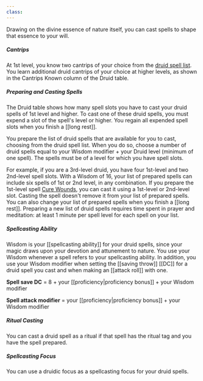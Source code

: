 ```yaml
---
class:
---
```



Drawing on the divine essence of nature itself, you can cast spells to shape that essence to your will.

##### Cantrips
At 1st level, you know two cantrips of your choice from the [druid spell list](http://dnd5e.wikidot.com/spells:druid). You learn additional druid cantrips of your choice at higher levels, as shown in the Cantrips Known column of the Druid table.

##### Preparing and Casting Spells
The Druid table shows how many spell slots you have to cast your druid spells of 1st level and higher. To cast one of these druid spells, you must expend a slot of the spell's level or higher. You regain all expended spell slots when you finish a [[long rest]].

You prepare the list of druid spells that are available for you to cast, choosing from the druid spell list. When you do so, choose a number of druid spells equal to your Wisdom modifier + your Druid level (minimum of one spell). The spells must be of a level for which you have spell slots.

For example, if you are a 3rd-level druid, you have four 1st-level and two 2nd-level spell slots. With a Wisdom of 16, your list of prepared spells can include six spells of 1st or 2nd level, in any combination. If you prepare the 1st-level spell [Cure Wounds](http://dnd5e.wikidot.com/spell:cure-wounds), you can cast it using a 1st-level or 2nd-level slot. Casting the spell doesn't remove it from your list of prepared spells.  
You can also change your list of prepared spells when you finish a [[long rest]]. Preparing a new list of druid spells requires time spent in prayer and meditation: at least 1 minute per spell level for each spell on your list.

##### Spellcasting Ability
Wisdom is your [[spellcasting ability]] for your druid spells, since your magic draws upon your devotion and attunement to nature. You use your Wisdom whenever a spell refers to your spellcasting ability. In addition, you use your Wisdom modifier when setting the [[saving throw]] [[DC]] for a druid spell you cast and when making an [[attack roll]] with one.

**Spell save DC** = 8 + your [[proficiency|proficiency bonus]] + your Wisdom modifier

**Spell attack modifier** = your [[proficiency|proficiency bonus]] + your Wisdom modifier

##### Ritual Casting
You can cast a druid spell as a ritual if that spell has the ritual tag and you have the spell prepared.

##### Spellcasting Focus
You can use a druidic focus as a spellcasting focus for your druid spells.